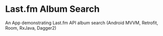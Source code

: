 # Last.fm Album Search
An App demonstrating Last.fm API album search (Android MVVM, Retrofit, Room, RxJava, Dagger2)
